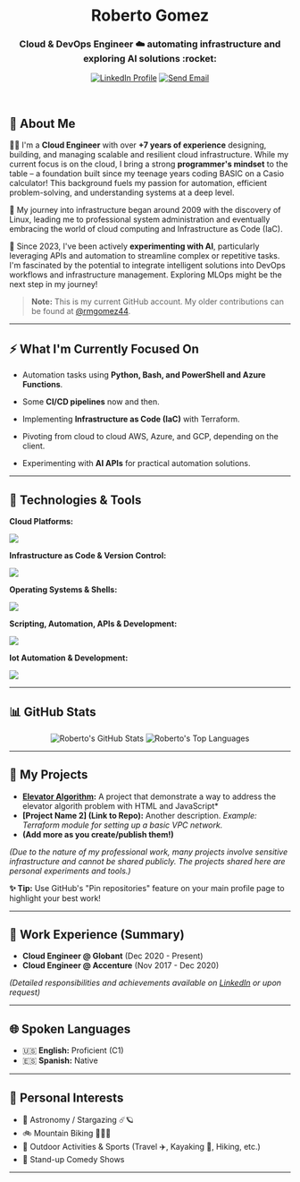 <h1 align="center">Roberto Gomez</h1>
<h3 align="center">Cloud & DevOps Engineer ☁️ automating infrastructure and exploring AI solutions :rocket:</h3>

<p align="center">
  <a href="https://www.linkedin.com/in/robertomgomezr/" target="_blank" rel="noopener noreferrer"><img src="https://img.shields.io/badge/LinkedIn-0077B5?style=for-the-badge&logo=linkedin&logoColor=white" alt="LinkedIn Profile"/></a>
  <a href="mailto:robertomgomezr@gmail.com" target="_blank" rel="noopener noreferrer"><img src="https://img.shields.io/badge/Gmail-D14836?style=for-the-badge&logo=gmail&logoColor=white" alt="Send Email"/></a>
</p>

<br>

## 👋 About Me

👨‍💻 I'm a **Cloud Engineer** with over **+7 years of experience** designing, building, and managing scalable and resilient cloud infrastructure. While my current focus is on the cloud, I bring a strong **programmer's mindset** to the table – a foundation built since my teenage years coding BASIC on a Casio calculator! This background fuels my passion for automation, efficient problem-solving, and understanding systems at a deep level.

🐧 My journey into infrastructure began around 2009 with the discovery of Linux, leading me to professional system administration and eventually embracing the world of cloud computing and Infrastructure as Code (IaC).

🤖 Since 2023, I've been actively **experimenting with AI**, particularly leveraging APIs and automation to streamline complex or repetitive tasks. I'm fascinated by the potential to integrate intelligent solutions into DevOps workflows and infrastructure management. Exploring MLOps might be the next step in my journey!

> **Note:** This is my current GitHub account. My older contributions can be found at [@rmgomez44](https://github.com/rmgomez44).

---

## ⚡ What I'm Currently Focused On

*   Automation tasks using **Python, Bash, and PowerShell and Azure Functions**.
*   Some **CI/CD pipelines** now and then.
*   Implementing **Infrastructure as Code (IaC)** with Terraform.
*   Pivoting from cloud to cloud AWS, Azure, and GCP, depending on the client.

*   Experimenting with **AI APIs** for practical automation solutions.

---

## 🔧 Technologies & Tools

**Cloud Platforms:**
<p>
  <a href="https://skillicons.dev">
    <img src="https://skillicons.dev/icons?i=aws,azure,gcp&perline=12" />
  </a>
</p>

**Infrastructure as Code & Version Control:**
<p>
  <a href="https://skillicons.dev">
    <img src="https://skillicons.dev/icons?i=terraform,ansible,git,github&perline=12" />
  </a>
</p>

**Operating Systems & Shells:**
<p>
  <a href="https://skillicons.dev">
    <img src="https://skillicons.dev/icons?i=linux,ubuntu,debian,redhat,windows,bash,powershell&perline=12" />
  </a>
</p>

**Scripting, Automation, APIs & Development:**
<p>
  <a href="https://skillicons.dev">
    <img src="https://skillicons.dev/icons?i=python,bash,powershell,vim,postman,swagger,html,css,js,php,wordpress&perline=14" />
  </a>
</p>

**Iot Automation & Development:**
<p>
  <a href="https://skillicons.dev">
    <img src="https://skillicons.dev/icons?i=arduino,raspberrypi&perline=14" />
  </a>
</p>

<!-- Optional: Add other relevant sections like CI/CD, Containers, Monitoring if applicable -->
<!--
**CI/CD & Containers:**
<p>
  <a href="https://skillicons.dev">
    <img src="https://skillicons.dev/icons?i=jenkins,githubactions,docker,kubernetes&perline=12" />
  </a>
</p>
-->

---

## 📊 GitHub Stats

<p align="center">
  <img src="https://github-readme-stats.vercel.app/api?username=anothercloudguy&show_icons=true&theme=cobalt&hide_border=true&count_private=true" alt="Roberto's GitHub Stats" />
  <img src="https://github-readme-stats.vercel.app/api/top-langs/?username=anothercloudguy&layout=compact&theme=cobalt&hide_border=true&langs_count=8" alt="Roberto's Top Languages" />
</p>
<!-- NOTE: Replace 'Robertomgomezr' with your *exact* GitHub username if it's different -->
<!-- Common themes: dark, radical, merko, gruvbox, tokyonight, onedark, cobalt, synthwave, highcontrast -->

---

## 🚀 My Projects

*   **[Elevator Algorithm](https://github.com/anothercloudguy/Elevators_Demo):** A project that demonstrate a way to address the elevator algorith problem with HTML and JavaScript*
*   **[Project Name 2] (Link to Repo):** Another description. *Example: Terraform module for setting up a basic VPC network.*
*   **(Add more as you create/publish them!)**

*(Due to the nature of my professional work, many projects involve sensitive infrastructure and cannot be shared publicly. The projects shared here are personal experiments and tools.)*

**✨ Tip:** Use GitHub's "Pin repositories" feature on your main profile page to highlight your best work!

---

## 💼 Work Experience (Summary)

*   **Cloud Engineer @ Globant** (Dec 2020 - Present)
*   **Cloud Engineer @ Accenture** (Nov 2017 - Dec 2020)

*(Detailed responsibilities and achievements available on [LinkedIn](https://www.linkedin.com/in/robertomgomezr/) or upon request)*

---

## 🌐 Spoken Languages

*   :us: **English:** Proficient (C1)
*   :es: **Spanish:** Native

---

## 🎯 Personal Interests

*   :telescope: Astronomy / Stargazing ☄️🪐
*   :bike: Mountain Biking 🚵🏾‍♂️
*   🌳 Outdoor Activities & Sports (Travel ✈️, Kayaking 🚣, Hiking, etc.)
*   🎤 Stand-up Comedy Shows

---
